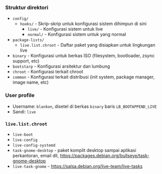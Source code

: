 
### Struktur direktori

- `config/`
  - `hooks/` - Skrip-skrip untuk konfigurasi sistem dihimpun di sini
    - `live/` - Konfigurasi sistem untuk live
    - `normal/` - Konfigurasi sistem untuk yang normal
- `package-lists/`
  - `live.list.chroot` - Daftar paket yang disiapkan untuk lingkungan live
- `binary` - Konfigurasi untuk berkas ISO (filesystem, bootloader, zsync support, etc)
- `bootstarp` - Konfigurasi arsitektur dan lumbung
- `chroot` - Konfigurasi terkait chroot
- `common` - Konfigurasi terkait distribusi (init system, package manager, image name, etc)

### User profile
- Username: `blankon`, disetel di berkas `binary` baris `LB_BOOTAPPEND_LIVE`
- Sandi: `live`

### `live.list.chroot`
- `live-boot`
- `live-config`
- `live-config-systemd`
- `task-gnome-desktop` - paket komplit desktop sampai aplikasi perkantoran, email dll, https://packages.debian.org/bullseye/task-gnome-desktop
- `live-task-gnome` - https://salsa.debian.org/live-team/live-tasks
